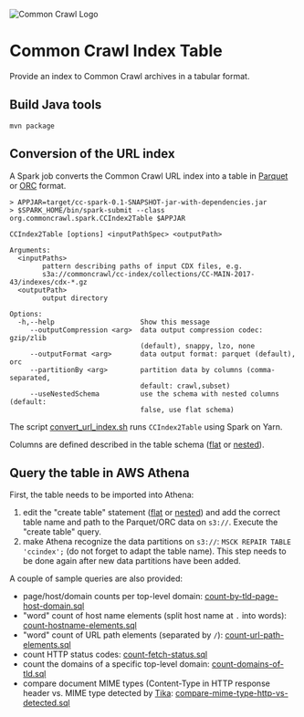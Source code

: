 ![Common Crawl Logo](http://commoncrawl.org/wp-content/uploads/2016/12/logocommoncrawl.png)

# Common Crawl Index Table

Provide an index to Common Crawl archives in a tabular format.

## Build Java tools

`mvn package`

## Conversion of the URL index

A Spark job converts the Common Crawl URL index into a table in [Parquet](http://parquet.apache.org/) or [ORC](https://orc.apache.org/) format.

```
> APPJAR=target/cc-spark-0.1-SNAPSHOT-jar-with-dependencies.jar
> $SPARK_HOME/bin/spark-submit --class org.commoncrawl.spark.CCIndex2Table $APPJAR

CCIndex2Table [options] <inputPathSpec> <outputPath>

Arguments:
  <inputPaths>
        pattern describing paths of input CDX files, e.g.
        s3a://commoncrawl/cc-index/collections/CC-MAIN-2017-43/indexes/cdx-*.gz
  <outputPath>
        output directory

Options:
  -h,--help                     Show this message
     --outputCompression <arg>  data output compression codec: gzip/zlib
                                (default), snappy, lzo, none
     --outputFormat <arg>       data output format: parquet (default), orc
     --partitionBy <arg>        partition data by columns (comma-separated,
                                default: crawl,subset)
     --useNestedSchema          use the schema with nested columns (default:
                                false, use flat schema)
```

The script [convert_url_index.sh](src/script/convert_url_index.sh) runs `CCIndex2Table` using Spark on Yarn.

Columns are defined described in the table schema ([flat](src/main/resources/schema/cc-index-schema-flat.json) or [nested](src/main/resources/schema/cc-index-schema-nested.json)).


## Query the table in AWS Athena

First, the table needs to be imported into Athena:

1. edit the "create table" statement ([flat](src/sql/athena/cc-index-create-table-flat.sql) or [nested](src/sql/athena/cc-index-create-table-nested.sql)) and add the correct table name and path to the Parquet/ORC data on `s3://`. Execute the "create table" query.
2. make Athena recognize the data partitions on `s3://`: `MSCK REPAIR TABLE 'ccindex';` (do not forget to adapt the table name). This step needs to be done again after new data partitions have been added.

A couple of sample queries are also provided:
- page/host/domain counts per top-level domain: [count-by-tld-page-host-domain.sql](src/sql/examples/count-by-tld-page-host-domain.sql)
- "word" count of host name elements (split host name at `.` into words): [count-hostname-elements.sql](src/sql/examples/count-hostname-elements.sql)
- "word" count of URL path elements (separated by `/`): [count-url-path-elements.sql](src/sql/examples/count-url-path-elements.sql)
- count HTTP status codes: [count-fetch-status.sql](src/sql/examples/count-fetch-status.sql)
- count the domains of a specific top-level domain: [count-domains-of-tld.sql](src/sql/examples/count-domains-of-tld.sql)
- compare document MIME types (Content-Type in HTTP response header vs. MIME type detected by [Tika](http://tika.apache.org/): [compare-mime-type-http-vs-detected.sql](src/sql/examples/compare-mime-type-http-vs-detected.sql)
